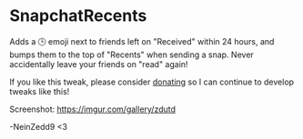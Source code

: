 # SnapchatRecents
Adds a 🕒 emoji next to friends left on "Received" within 24 hours, and bumps them to the top of "Recents" when sending a snap. Never accidentally leave your friends on "read" again!

If you like this tweak, please consider [donating](http://paypal.me/NeinZedd) so I can continue to develop tweaks like this!

Screenshot: https://imgur.com/gallery/zdutd

-NeinZedd9 <3
